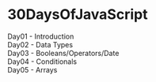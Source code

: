 # 30DaysOfJavaScript

Day01 - Introduction  
Day02 - Data Types  
Day03 - Booleans/Operators/Date  
Day04 - Conditionals  
Day05 - Arrays  
